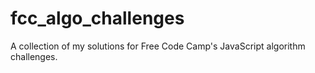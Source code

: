 # fcc_algo_challenges
A collection of my solutions for Free Code Camp's JavaScript algorithm challenges.
